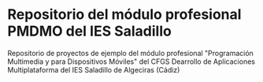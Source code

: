 # Repositorio del módulo profesional PMDMO del IES Saladillo

Repositorio de proyectos de ejemplo del módulo profesional "Programación Multimedia y para Dispositivos Móviles" del CFGS Dearrollo de Aplicaciones Multiplataforma del IES Saladillo de Algeciras (Cádiz)
